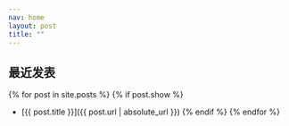 ```yaml
---
nav: home
layout: post
title: ""
---
```


## 最近发表
{% for post in site.posts %}
{% if post.show %}
* [{{ post.title }}]({{ post.url | absolute_url }})
{% endif %}
{% endfor %}

